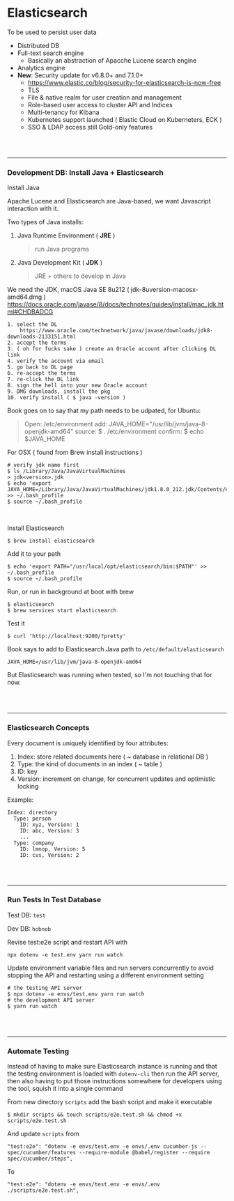 # Elasticsearch

To be used to persist user data

- Distributed DB
- Full-text search engine
  + Basically an abstraction of Apacche Lucene search engine
- Analytics engine
- __New__: Security update for v6.8.0+ and 7.1.0+
  + https://www.elastic.co/blog/security-for-elasticsearch-is-now-free
  + TLS
  + File & native realm for user creation and management
  + Role-based user access to cluster API and Indices
  + Multi-tenancy for Kibana
  + Kubernetes support launched ( Elastic Cloud on Kuberneters, ECK )
  + SSO & LDAP access still Gold-only features


<br><br>



--------------------------------------------------------------------------------
### Development DB: Install Java + Elasticsearch

Install Java

Apache Lucene and Elasticsearch are Java-based, we want Javascript interaction
with it.

Two types of Java installs:

1. Java Runtime Environment ( __JRE__ )
    > run Java programs

2. Java Development Kit ( __JDK__ )
    > JRE + others to develop in Java

We need the JDK, macOS Java SE 8u212 ( jdk-8uversion-macosx-amd64.dmg )
https://docs.oracle.com/javase/8/docs/technotes/guides/install/mac_jdk.html#CHDBADCG

```
1. select the DL
    https://www.oracle.com/technetwork/java/javase/downloads/jdk8-downloads-2133151.html
2. accept the terms
3. ( oh for fucks sake ) create an Oracle account after clicking DL link
4. verify the account via email
5. go back to DL page
6. re-accept the terms
7. re-click the DL link
8. sign the hell into your new Oracle account
9. DMG downloads, install the pkg
10. verify install ( $ java -version )
```

Book goes on to say that my path needs to be udpated, for Ubuntu:

> Open:  /etc/environment
> add:  JAVA_HOME="/usr/lib/jvm/java-8-openjdk-amd64"
> source:  $ . /etc/environment
> confirm:  $ echo $JAVA_HOME

For OSX ( found from Brew install instructions )

```
# verify jdk name first
$ ls /Library/Java/JavaVirtualMachines
> jdk<version>.jdk
$ echo 'export JAVA_HOME=/Library/Java/JavaVirtualMachines/jdk1.8.0_212.jdk/Contents/Home' >> ~/.bash_profile
$ source ~/.bash_profile
```

<br>


Install Elasticsearch

```
$ brew install elasticsearch
```

Add it to your path

```
$ echo 'export PATH="/usr/local/opt/elasticsearch/bin:$PATH"' >> ~/.bash_profile
$ source ~/.bash_profile
```

Run, or run in background at boot with brew
```
$ elasticsearch
$ brew services start elasticsearch
```

Test it
```
$ curl 'http://localhost:9200/?pretty'
```

Book says to add to Elasticsearch Java path to `/etc/default/elasticsearch`
```
JAVA_HOME=/usr/lib/jvm/java-8-openjdk-amd64
```

But Elasticsearch was running when tested, so I'm not touching that for now.

<br><br>



--------------------------------------------------------------------------------
### Elasticsearch Concepts

Every document is uniquely identified by four attributes:

1. Index: store related documents here ( ~ database in relational DB )
2. Type: the kind of documents in an index ( ~ table )
3. ID: key
4. Version: increment on change, for concurrent updates and optimistic locking

Example:
```
Index: directory
  Type: person
    ID: xyz, Version: 1
    ID: abc, Version: 3
    ...
  Type: company
    ID: lmnop, Version: 5
    ID: cvs, Version: 2
```

<br><br>



--------------------------------------------------------------------------------

### Run Tests In Test Database

Test DB: `test`

Dev DB: `hobnob`

Revise test:e2e script and restart API with
```
npx dotenv -e test.env yarn run watch
```

Update environment variable files and run servers concurrently to avoid stopping
the API and restarting using a different environment setting

```
# the testing API server
$ npx dotenv -e envs/test.env yarn run watch
# the development API server
$ yarn run watch
```

<br><br>



--------------------------------------------------------------------------------

### Automate Testing

Instead of having to make sure Elasticsearch instance is running and that the
testing environment is loaded with `dotenv-cli` then run the API server, then
also having to put those instructions somewhere for developers using the tool,
squish it into a single command

From new directory `scripts` add the bash script and make it executable
```
$ mkdir scripts && touch scripts/e2e.test.sh && chmod +x scripts/e2e.test.sh
```

And update `scripts` from
```
"test:e2e": "dotenv -e envs/test.env -e envs/.env cucumber-js -- spec/cucumber/features --require-module @babel/register --require spec/cucumber/steps",
```
To
```
"test:e2e": "dotenv -e envs/test.env -e envs/.env ./scripts/e2e.test.sh",
```
